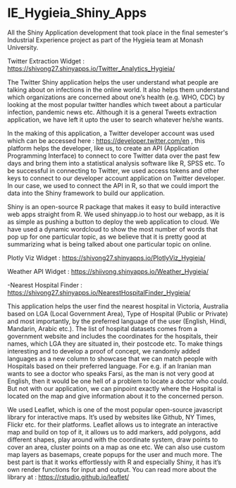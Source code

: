 # IE_Hygieia_Shiny_Apps
All the Shiny Application development that took place in the final semester's Industrial Experience project as part of the Hygieia team at Monash University.

Twitter Extraction Widget : https://shivong27.shinyapps.io/Twitter_Analytics_Hygieia/

The Twitter Shiny application helps the user understand what people are talking about on infections in the online world. It also helps them understand which organizations are concerned about one’s health (e.g. WHO, CDC) by looking at the most popular twitter handles which tweet about a particular infection, pandemic news etc. Although it is a general Tweets extraction application, we have left it upto the user to search whatever he/she wants. 

In the making of this application, a Twitter developer account was used which can be accessed here : https://developer.twitter.com/en , this platform helps the developer, like us, to create an API (Application Programming Interface) to connect to core Twitter data over the past few days and bring them into a statistical analysis software like R, SPSS etc. To be successful in connecting to Twitter, we used access tokens and other keys to connect to our developer account application on Twitter developer. In our case, we used to connect the API in R, so that we could import the data into the Shiny framework to build our application. 

Shiny is an open-source R package that makes it easy to build interactive web apps straight from R. We used shinyapp.io to host our webapp, as it is as simple as pushing a button to deploy the web application to cloud. We have used a dynamic wordcloud to show the most number of words that pop up for one particular topic, as we believe that it is pretty good at summarizing what is being talked about one particular topic on online. 


Plotly Viz Widget : https://shivong27.shinyapps.io/PlotlyViz_Hygieia/

Weather API Widget : https://shiivong.shinyapps.io/Weather_Hygieia/

-Nearest Hospital Finder : https://shivong27.shinyapps.io/NearestHospitalFinder_Hygieia/

This application helps the user find the nearest hospital in Victoria, Australia based on LGA (Local Government Area), Type of Hospital (Public or Private) and most importantly, by the preferred language of the user (English, Hindi, Mandarin, Arabic etc.). The list of hospital datasets comes from a government website and includes the coordinates for the hospitals, their names, which LGA they are situated in, their postcode etc. To make things interesting and to develop a proof of concept, we randomly added languages as a new column to showcase that we can match people with Hospitals based on their preferred language. For e.g. if an Iranian man wants to see a doctor who speaks Farsi, as the man is not very good at English, then it would be one hell of a problem to locate a doctor who could. But not with our application, we can pinpoint exactly where the Hospital is located on the map and give information about it to the concerned person.

We used Leaflet, which is one of the most popular open-source javascript library for interactive maps. It’s used by websites like Github, NY Times, Flickr etc. for their platforms. Leaflet allows us to integrate an interactive map and build on top of it, it allows us to add markers, add polygons, add different shapes, play around with the coordinate system, draw points to cover an area, cluster points on a map as one etc. We can also use custom map layers as basemaps, create popups for the user and much more. The best part is that it works effortlessly with R and especially Shiny, it has it’s own render functions for input and output. You can read more about the library at : https://rstudio.github.io/leaflet/ 

